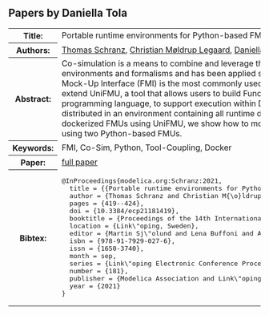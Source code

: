 ## Papers by Daniella Tola
<table><tr><th>Title:</th>
<td>Portable runtime environments for Python-based FMUs: Adding Docker support to UniFMU</td>
</tr>
<tr><th>Authors:</th>
<td>
<a href="/proceedings/authors/ThomasSchranz">Thomas Schranz</a>, <a href="/proceedings/authors/ChristianMoldrupLegaard">Christian Møldrup Legaard</a>, <a href="/proceedings/authors/DaniellaTola">Daniella Tola</a> and <a href="/proceedings/authors/GeraldSchweiger">Gerald Schweiger</a></td>
</tr>
<tr><th>Abstract:</th>
<td>Co-simulation is a means to combine and leverage the strengths of different modeling tools, environments and formalisms and has been applied successfully in various domains. The Functional Mock-Up Interface (FMI) is the most commonly used standard for co-simulation. In this paper we extend UniFMU, a tool that allows users to build Functional Mock-Up Units (FMUs) in virtually any programming language, to support execution within Docker. As a result the generated FMUs can be distributed in an environment containing all runtime dependencies. To describe the process of creating dockerized FMUs using UniFMU, we show how to model and co-simulate a robotic arm and a controller using two Python-based FMUs.</td></tr>
<tr><th>Keywords:</th>
<td>FMI, Co-Sim, Python, Tool-Coupling, Docker</td></tr>
<tr><th>Paper:</th>
<td><a href="https://doi.org/10.3384/ecp21181419">full paper</a></td>
</tr>
<tr><th>Bibtex:</th>
<td><pre>
@InProceedings{modelica.org:Schranz:2021,
  title = {{Portable runtime environments for Python-based FMUs: Adding Docker support to UniFMU}},
  author = {Thomas Schranz and Christian M{\o}ldrup Legaard and Daniella Tola and Gerald Schweiger},
  pages = {419--424},
  doi = {10.3384/ecp21181419},
  booktitle = {Proceedings of the 14th International Modelica Conference},
  location = {Link\&quot;oping, Sweden},
  editor = {Martin Sj\&quot;olund and Lena Buffoni and Adrian Pop and Lennart Ochel},
  isbn = {978-91-7929-027-6},
  issn = {1650-3740},
  month = sep,
  series = {Link\&quot;oping Electronic Conference Proceedings},
  number = {181},
  publisher = {Modelica Association and Link\&quot;oping University Electronic Press},
  year = {2021}
}
</pre></td></tr>
</table><br>
